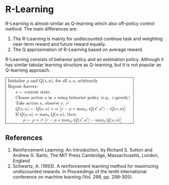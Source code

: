 # R-Learning

R-Learning is almost similar as Q-learning which also off-policy control method. The main differences are: 
1. The R-Learning is mainly for undiscounted continue task and weighting near-term reward and future reward equally.
2. The Q approximation of R-Learning based on average reward.

R-Learning consists of behavior policy and an estimation policy. Although it has similar tabular learning structure as Q-learning, but it is not popular as Q-learning approach.


<img alt="R-Learning" width="80%" src="../img/R-Learning_pseudo.png">



## References
1. Reinforcement Learning: An Introduction, by Richard S. Sutton and Andrew G. Barto, The MIT Press Cambridge, Massachusetts, London, England
2. Schwartz, A. (1993). A reinforcement learning method for maximizing undiscounted rewards. In Proceedings of the tenth international conference on machine learning (Vol. 298, pp. 298-305).